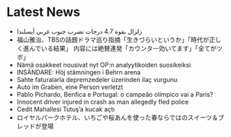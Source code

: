 # Latest News
-  زلزال بقوة 4.7 درجات تضرب جنوب غربي أيسلندا
-  福山雅治、TBSの話題ドラマ巡り指摘「生きづらいというか」「時代が正しく進んでいる結果」 内容には絶賛連発「カウンター効いてます」「全てがツボ」
-  Nämä osakkeet nousivat nyt OP:n analyytikoiden suosikeiksi
-  INSÄNDARE: Höj stämningen i Behrn arena
-  Sahte faturalarla depremzedeler üzerinden ilaç vurgunu
-  Auto im Graben, eine Person verletzt
-  Pablo Pichardo, Benfica e Portugal: o campeão olímpico vai a Paris?
-  Innocent driver injured in crash as man allegedly fled police
-  Cedit Mahallesi Tutuş’a kucak açtı
-  ロイヤルパークホテル、いちごや桜あんを使った春ならではのスイーツ＆ブレッドが登場
